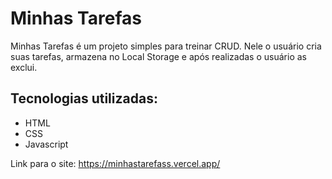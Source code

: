 # Minhas Tarefas

Minhas Tarefas é um projeto simples para treinar CRUD.
Nele o usuário cria suas tarefas, armazena no Local Storage e após realizadas o usuário as exclui.

## Tecnologias utilizadas:

- HTML
- CSS
- Javascript

Link para o site:
https://minhastarefass.vercel.app/
